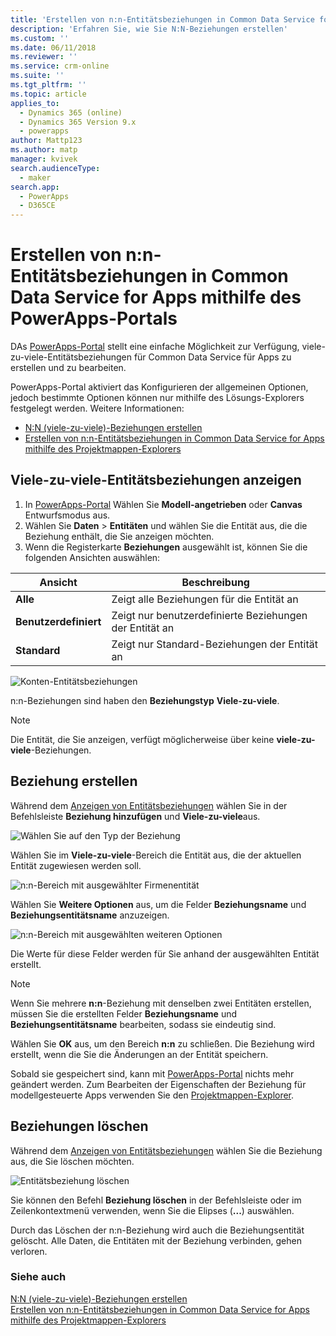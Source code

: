 ```yaml
---
title: 'Erstellen von n:n-Entitätsbeziehungen in Common Data Service for Apps mithilfe des PowerApps-Portals | MicrosoftDocs'
description: 'Erfahren Sie, wie Sie N:N-Beziehungen erstellen'
ms.custom: ''
ms.date: 06/11/2018
ms.reviewer: ''
ms.service: crm-online
ms.suite: ''
ms.tgt_pltfrm: ''
ms.topic: article
applies_to:
  - Dynamics 365 (online)
  - Dynamics 365 Version 9.x
  - powerapps
author: Mattp123
ms.author: matp
manager: kvivek
search.audienceType:
  - maker
search.app:
  - PowerApps
  - D365CE
---
```


# <a name="create-many-to-many-entity-relationships-in-common-data-service-for-apps-using-powerapps-portal"></a>Erstellen von n:n-Entitätsbeziehungen in Common Data Service for Apps mithilfe des PowerApps-Portals

DAs [PowerApps-Portal](https://web.powerapps.com/?utm_source=padocs&utm_medium=linkinadoc&utm_campaign=referralsfromdoc) stellt eine einfache Möglichkeit zur Verfügung, viele-zu-viele-Entitätsbeziehungen für Common Data Service für Apps zu erstellen und zu bearbeiten.

PowerApps-Portal aktiviert das  Konfigurieren der allgemeinen Optionen, jedoch bestimmte Optionen können nur mithilfe des Lösungs-Explorers festgelegt werden. Weitere Informationen: 
- [N:N (viele-zu-viele)-Beziehungen erstellen](create-edit-nn-relationships.md)
- [Erstellen von n:n-Entitätsbeziehungen in Common Data Service for Apps mithilfe des Projektmappen-Explorers](create-edit-nn-relationships-solution-explorer.md)

## <a name="view-many-to-many-entity-relationships"></a>Viele-zu-viele-Entitätsbeziehungen anzeigen

1. In [PowerApps-Portal](https://web.powerapps.com/?utm_source=padocs&utm_medium=linkinadoc&utm_campaign=referralsfromdoc) Wählen Sie **Modell-angetrieben** oder **Canvas** Entwurfsmodus aus.
2. Wählen Sie **Daten**  >  **Entitäten** und wählen Sie die Entität aus, die die Beziehung enthält, die Sie anzeigen möchten.
3. Wenn die Registerkarte **Beziehungen** ausgewählt ist, können Sie die folgenden Ansichten auswählen: 

 |Ansicht|Beschreibung|
 |--|--|
 |**Alle**| Zeigt alle Beziehungen für die Entität an|
 |**Benutzerdefiniert**|Zeigt nur benutzerdefinierte Beziehungen der Entität an|
 |**Standard**|Zeigt nur Standard-Beziehungen der Entität an|
<!-- TODO: What is the actual difference between All and Default? -->

![Konten-Entitätsbeziehungen](media/view-account-relationships-portal.png)

n:n-Beziehungen sind haben den **Beziehungstyp** **Viele-zu-viele**.

> [!NOTE]
> Die Entität, die Sie anzeigen, verfügt möglicherweise über keine **viele-zu-viele**-Beziehungen.

## <a name="create-relationships"></a>Beziehung erstellen

Während dem [Anzeigen von Entitätsbeziehungen](#view-many-to-many-entity-relationships) wählen Sie in der Befehlsleiste **Beziehung hinzufügen** und **Viele-zu-viele**aus.

![Wählen Sie auf den Typ der Beziehung](media/add-relationship-menu-portal.png)

Wählen Sie im **Viele-zu-viele**-Bereich die Entität aus, die der aktuellen Entität zugewiesen werden soll.

![n:n-Bereich mit ausgewählter Firmenentität](media/many-to-many-panel-1.png)

Wählen Sie **Weitere Optionen** aus, um die Felder **Beziehungsname** und **Beziehungsentitätsname** anzuzeigen.

![n:n-Bereich mit ausgewählten weiteren Optionen](media/many-to-many-panel-2.png)

Die Werte für diese Felder werden für Sie anhand der ausgewählten Entität erstellt.

> [!NOTE]
> Wenn Sie mehrere **n:n**-Beziehung mit denselben zwei Entitäten erstellen, müssen Sie die erstellten Felder **Beziehungsname** und **Beziehungsentitätsname** bearbeiten, sodass sie eindeutig sind.

Wählen Sie **OK** aus, um den Bereich **n:n** zu schließen. Die Beziehung wird erstellt, wenn die Sie die Änderungen an der Entität speichern. 

Sobald sie gespeichert sind, kann mit [PowerApps-Portal](https://web.powerapps.com/?utm_source=padocs&utm_medium=linkinadoc&utm_campaign=referralsfromdoc) nichts mehr geändert werden. Zum Bearbeiten der Eigenschaften der Beziehung für modellgesteuerte Apps verwenden Sie den [Projektmappen-Explorer](create-edit-nn-relationships-solution-explorer.md).

## <a name="delete-relationships"></a>Beziehungen löschen

Während dem [Anzeigen von Entitätsbeziehungen](#view-many-to-many-entity-relationships) wählen Sie die Beziehung aus, die Sie löschen möchten.

![Entitätsbeziehung löschen](media/delete-entity-relationship-portal.png)

Sie können den Befehl **Beziehung löschen** in der Befehlsleiste oder im Zeilenkontextmenü verwenden, wenn Sie die Elipses (**...**) auswählen.

Durch das Löschen der n:n-Beziehung wird auch die Beziehungsentität gelöscht. Alle Daten, die Entitäten mit der Beziehung verbinden, gehen verloren.

### <a name="see-also"></a>Siehe auch

[N:N (viele-zu-viele)-Beziehungen erstellen](create-edit-nn-relationships.md)<br />
[Erstellen von n:n-Entitätsbeziehungen in Common Data Service for Apps mithilfe des Projektmappen-Explorers](create-edit-nn-relationships-solution-explorer.md)
